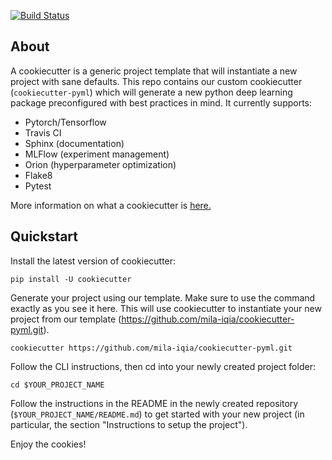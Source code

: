 [![Build Status](https://api.travis-ci.com/mila-iqia/cookiecutter-pyml.svg?branch=master)](https://travis-ci.com/github/mila-iqia/cookiecutter-pyml)

About 
-----

A cookiecutter is a generic project template that will instantiate a new project with sane defaults. This repo contains our custom cookiecutter (`cookiecutter-pyml`) which will generate a new python deep learning package preconfigured with best practices in mind. It currently supports:

* Pytorch/Tensorflow
* Travis CI
* Sphinx (documentation)
* MLFlow (experiment management)
* Orion (hyperparameter optimization)
* Flake8
* Pytest

More information on what a cookiecutter is [here.](https://cookiecutter.readthedocs.io/)

Quickstart
----------

Install the latest version of cookiecutter:

    pip install -U cookiecutter

Generate your project using our template. Make sure to use the command exactly as you see it here. 
This will use cookiecutter to instantiate your new project from our template (https://github.com/mila-iqia/cookiecutter-pyml.git).

    cookiecutter https://github.com/mila-iqia/cookiecutter-pyml.git

Follow the CLI instructions, then cd into your newly created project folder:

    cd $YOUR_PROJECT_NAME

Follow the instructions in the README in the newly created repository (`$YOUR_PROJECT_NAME/README.md`) to get started with your new project (in particular, the section "Instructions to setup the project").

Enjoy the cookies!
